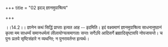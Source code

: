 +++
title = "02 इदञ् ज्ञानमुपाश्रित्य"

+++
  
  
।।14.2।। ज्ञानेन कथं सिद्धिं प्राप्ताः इत्यत आह -- इदमिति। इदं वक्ष्यमाणं
ज्ञानमुपाश्रित्य साधनानुष्ठानं कृत्वा मम साधर्म्यं समानधर्मत्वं
लीलायोग्यत्वमागताः सन्तः सर्गेऽपि आदिसर्गे ब्रह्मादिसृष्टावपि
नोपजायन्ते। च पुनः प्रलये सृष्टिसंहारे न व्यथन्ति; न पुनरावर्तन्त
इत्यर्थः।  
  
